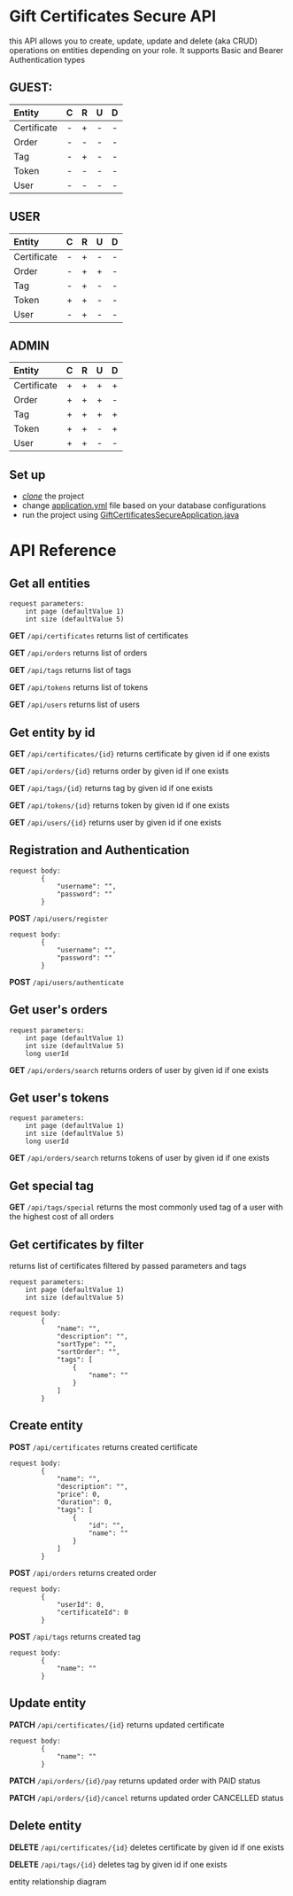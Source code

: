# Gift Certificates Secure API

this API allows you to create, update, update and delete (aka CRUD) operations on entities depending on your role.
It supports Basic and Bearer Authentication types

## GUEST:

| Entity      | C | R | U | D |
|:------------|:-:|:-:|:-:|:-:|
| Certificate | - | + | - | - |
| Order       | - | - | - | - |
| Tag         | - | + | - | - |
| Token       | - | - | - | - |
| User        | - | - | - | - |

## USER

| Entity      | C | R | U | D |
|:------------|:-:|:-:|:-:|:-:|
| Certificate | - | + | - | - |
| Order       | - | + | + | - |
| Tag         | - | + | - | - |
| Token       | + | + | - | - |
| User        | - | + | - | - |

## ADMIN

| Entity      | C | R | U | D |
|:------------|:-:|:-:|:-:|:-:|
| Certificate | + | + | + | + |
| Order       | + | + | + | - |
| Tag         | + | + | + | + |
| Token       | + | + | - | + |
| User        | + | + | - | - |

## Set up 
- [*clone*](https://github.com/bakhridinova/gift-certificates-secure.git) the project
- change [application.yml](web-service/src/main/resources/application.yml) file based on your database configurations
- run the project using [GiftCertificatesSecureApplication.java](web-service/src/main/java/com/epam/esm/GiftCertificatesSecureApplication.java) 

# API Reference 

## Get all entities

```agsl
request parameters:
    int page (defaultValue 1)
    int size (defaultValue 5)
```

**GET** `/api/certificates`
  returns list of certificates


**GET** `/api/orders`
  returns list of orders  


**GET** `/api/tags`
  returns list of tags  

**GET** `/api/tokens`
returns list of tokens

**GET** `/api/users`
  returns list of users

## Get entity by id

**GET** `/api/certificates/{id}`
  returns certificate by given id if one exists


**GET** `/api/orders/{id}`
  returns order by given id if one exists


**GET** `/api/tags/{id}`
  returns tag by given id if one exists

**GET** `/api/tokens/{id}`
returns token by given id if one exists

**GET** `/api/users/{id}`
  returns user by given id if one exists

## Registration and Authentication

```agsl
request body:
        {
            "username": "",
            "password": ""
        }
```

**POST** `/api/users/register`

```agsl
request body:
        {
            "username": "",
            "password": ""
        }
```

**POST** `/api/users/authenticate`

## Get user's orders

```agsl
request parameters:
    int page (defaultValue 1)
    int size (defaultValue 5)
    long userId 
```

**GET** `/api/orders/search`
returns orders of user by given id if one exists

## Get user's tokens

```agsl
request parameters:
    int page (defaultValue 1)
    int size (defaultValue 5)
    long userId 
```

**GET** `/api/orders/search`
returns tokens of user by given id if one exists

## Get special tag

**GET** `/api/tags/special`
returns the most commonly used tag of a user with the highest cost of all orders


## Get certificates by filter
returns list of certificates filtered by passed parameters and tags

```agsl
request parameters:
    int page (defaultValue 1) 
    int size (defaultValue 5) 
```

```agsl
request body:
        {
            "name": "",
            "description": "",
            "sortType": "",
            "sortOrder": "",
            "tags": [
                {
                    "name": ""
                }
            ]
        }
```

## Create entity

**POST** `/api/certificates`
returns created certificate

```agsl
request body:
        {
            "name": "",
            "description": "",
            "price": 0,
            "duration": 0,
            "tags": [
                {
                    "id": "",
                    "name": ""
                }
            ] 
        }
```

**POST** `/api/orders`
returns created order

```agsl
request body:
        {
            "userId": 0,
            "certificateId": 0
        }
```

**POST** `/api/tags`
returns created tag

```agsl
request body:
        {
            "name": ""
        }
```

## Update entity

**PATCH** `/api/certificates/{id}`
returns updated certificate

```agsl
request body:
        {
            "name": ""
        }
```

**PATCH** `/api/orders/{id}/pay`
returns updated order with PAID status

**PATCH** `/api/orders/{id}/cancel`
returns updated order CANCELLED status


## Delete entity
**DELETE** `/api/certificates/{id}`
deletes certificate by given id if one exists


**DELETE** `/api/tags/{id}`
deletes tag by given id if one exists

entity relationship diagram

<img src="https://github-production-user-asset-6210df.s3.amazonaws.com/100201504/239770175-32943372-edaf-4be5-84ae-3d6b654a50b8.png" alt=""/>